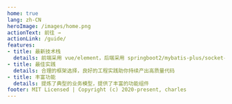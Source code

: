 ```yaml
---
home: true
lang: zh-CN
heroImage: /images/home.png
actionText: 前往 →
actionLink: /guide/
features:
- title: 最新技术栈
  details: 前端采用 vue/element，后端采用 springboot2/mybatis-plus/socket-io
- title: 最佳实践
  details: 合理的框架选择，良好的工程实践助你持续产出高质量代码
- title: 丰富功能
  details: 提炼了典型的业务模型，提供了丰富的功能组件
footer: MIT Licensed | Copyright (c) 2020-present, charles
---
```

